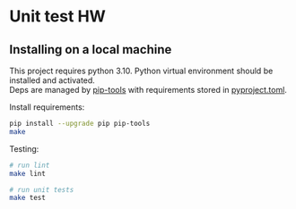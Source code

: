 # Unit test HW

## Installing on a local machine

This project requires python 3.10. Python virtual environment should be installed and activated.\
Deps are managed by [pip-tools](https://github.com/jazzband/pip-tools) with requirements stored in [pyproject.toml](https://github.com/jazzband/pip-tools#requirements-from-pyprojecttoml).

Install requirements:

```bash
pip install --upgrade pip pip-tools
make
```

Testing:

```bash
# run lint
make lint

# run unit tests
make test
```
